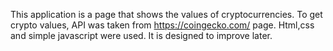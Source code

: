 This application is a page that shows the values ​​of cryptocurrencies.
To get crypto values, API was taken from https://coingecko.com/ page.
Html,css and simple javascript were used. 
It is designed to improve later.
